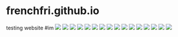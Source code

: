 # frenchfri.github.io
testing website
#im
![](/logfern.jpg)
![](/roll.jpg)
![](/face.jpg)
![](/cover.jpg)
![](/cute.jpg)
![](/space.jpg)
![](/smol.jpg)
![](/yes.jpg)
![](/bath.jpg)
![](/chub_pug.jpg)
![](/chub_coon.jpg)
![](/fattt.jpg)
![](/phat.jpg)
![](/big.jpg)
![](/lick.jpg)
![](/swim.jpg)
